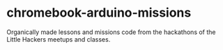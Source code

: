 # chromebook-arduino-missions
Organically made lessons and missions code from the hackathons of the Little Hackers meetups and classes.
